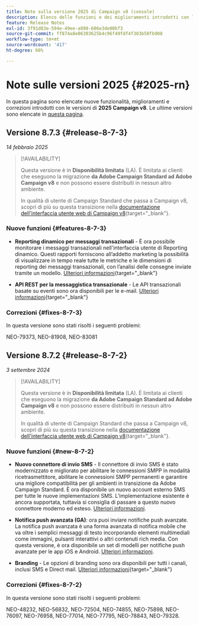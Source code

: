 ```yaml
---
title: Note sulla versione 2025 di Campaign v8 (console)
description: Elenco delle funzioni e dei miglioramenti introdotti con le versioni v8 di Campaign 2025
feature: Release Notes
exl-id: 3f91d83e-594e-49ee-a898-606e3de00bf3
source-git-commit: ff874a8e06303625b4c96f49fdf4f303b50fb908
workflow-type: tm+mt
source-wordcount: '417'
ht-degree: 66%

---
```


# Note sulle versioni 2025 {#2025-rn}

In questa pagina sono elencate nuove funzionalità, miglioramenti e correzioni introdotti con le versioni di **2025 Campaign v8**. Le ultime versioni sono elencate in [questa pagina](release-notes.md).

## Versione 8.7.3 {#release-8-7-3}

_14 febbraio 2025_

>[!AVAILABILITY]
>
>Questa versione è in **Disponibilità limitata** (LA). È limitata ai clienti che eseguono la migrazione **da Adobe Campaign Standard ad Adobe Campaign v8** e non possono essere distribuiti in nessun altro ambiente.
>
>In qualità di utente di Campaign Standard che passa a Campaign v8, scopri di più su questa transizione nella [documentazione dell&#39;interfaccia utente web di Campaign v8](https://experienceleague.adobe.com/it/docs/campaign-web/v8/start/acs-migration){target="_blank"}.

### Nuove funzioni {#features-8-7-3}

* **Reporting dinamico per messaggi transazionali** - È ora possibile monitorare i messaggi transazionali nell&#39;interfaccia utente di Reporting dinamico. Questi rapporti forniscono all’addetto marketing la possibilità di visualizzare in tempo reale tutte le metriche e le dimensioni di reporting dei messaggi transazionali, con l’analisi delle consegne inviate tramite un modello. [Ulteriori informazioni](https://experienceleague.adobe.com/en/docs/experience-cloud/campaign/reporting/get-started-reporting){target="_blank"}

* **API REST per la messaggistica transazionale** - Le API transazionali basate su eventi sono ora disponibili per le e-mail. [Ulteriori informazioni](https://experienceleague.adobe.com/en/docs/experience-cloud/campaign/apis/managing-transactional-messages){target="_blank"}

### Correzioni {#fixes-8-7-3}

In questa versione sono stati risolti i seguenti problemi:

NEO-79373, NEO-81908, NEO-83081

## Versione 8.7.2 {#release-8-7-2}

_3 settembre 2024_

>[!AVAILABILITY]
>
>Questa versione è in **Disponibilità limitata** (LA). È limitata ai clienti che eseguono la migrazione **da Adobe Campaign Standard ad Adobe Campaign v8** e non possono essere distribuiti in nessun altro ambiente.
>
>In qualità di utente di Campaign Standard che passa a Campaign v8, scopri di più su questa transizione nella [documentazione dell&#39;interfaccia utente web di Campaign v8](https://experienceleague.adobe.com/it/docs/campaign-web/v8/start/acs-migration){target="_blank"}.

### Nuove funzioni {#new-8-7-2}

* **Nuovo connettore di invio SMS** - Il connettore di invio SMS è stato modernizzato e migliorato per abilitare le connessioni SMPP in modalità ricetrasmettitore, abilitare le connessioni SMPP permanenti e garantire una migliore compatibilità per gli ambienti in transizione da Adobe Campaign Standard. È ora disponibile un nuovo account esterno SMS per tutte le nuove implementazioni SMS. L’implementazione esistente è ancora supportata, tuttavia si consiglia di passare a questo nuovo connettore moderno ed esteso. [Ulteriori informazioni](../send/sms/sms.md).

* **Notifica push avanzata (GA)**: ora puoi inviare notifiche push avanzate. La notifica push avanzata è una forma avanzata di notifica mobile che va oltre i semplici messaggi di testo incorporando elementi multimediali come immagini, pulsanti interattivi o altri contenuti rich media. Con questa versione, è ora disponibile un set di modelli per notifiche push avanzate per le app iOS e Android. [Ulteriori informazioni](../send/rich-push-android.md).

* **Branding** - Le opzioni di branding sono ora disponibili per tutti i canali, inclusi SMS e Direct mail. [Ulteriori informazioni](https://experienceleague.adobe.com/docs/experience-cloud/campaign/branding/branding-gs.html?lang=it){target="_blank"}

### Correzioni {#fixes-8-7-2}

In questa versione sono stati risolti i seguenti problemi:

NEO-48232, NEO-56832, NEO-72504, NEO-74855, NEO-75898, NEO-76097, NEO-76958, NEO-77014, NEO-77795, NEO-78843, NEO-79328.
